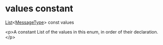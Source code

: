 


# values constant







[List](https:api.flutter.dev/flutter/dart-core/List-class.html)&lt;[MessageType](../../enums_enums/MessageType.md)\> const values
  




\<p\>A constant List of the values in this enum, in order of their declaration.\</p\>










